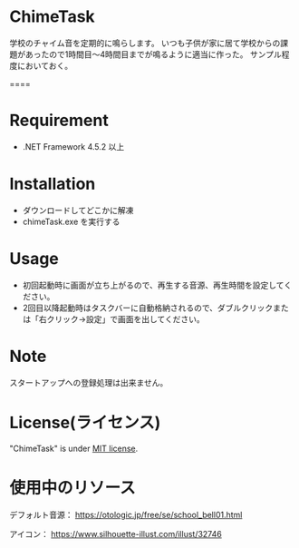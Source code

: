 # ChimeTask

学校のチャイム音を定期的に鳴らします。
いつも子供が家に居て学校からの課題があったので1時間目～4時間目までが鳴るように適当に作った。
サンプル程度においておく。

====


# Requirement

* .NET Framework 4.5.2 以上

# Installation

* ダウンロードしてどこかに解凍
* chimeTask.exe を実行する

# Usage

* 初回起動時に画面が立ち上がるので、再生する音源、再生時間を設定してください。
* 2回目以降起動時はタスクバーに自動格納されるので、ダブルクリックまたは「右クリック→設定」で画面を出してください。

# Note

スタートアップへの登録処理は出来ません。

# License(ライセンス)

"ChimeTask" is under [MIT license](https://en.wikipedia.org/wiki/MIT_License).

# 使用中のリソース

デフォルト音源：
https://otologic.jp/free/se/school_bell01.html

アイコン：
https://www.silhouette-illust.com/illust/32746
